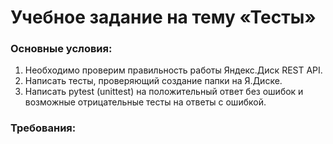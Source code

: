# Учебное задание на тему «Тесты»

### Основные условия:

1. Необходимо проверим правильность работы Яндекс.Диск REST API. 
2. Написать тесты, проверяющий создание папки на Я.Диске.  
3. Написать pytest (unittest) на положительный ответ без ошибок и возможные отрицательные тесты на ответы с ошибкой.

### Требования:
